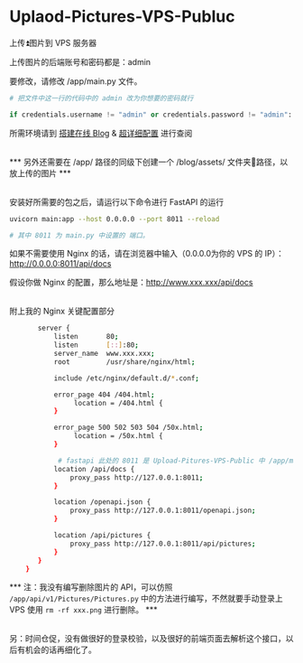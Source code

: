 # Uplaod-Pictures-VPS-Publuc

上传⏫图片到 VPS 服务器

上传图片的后端账号和密码都是：admin<br>

要修改，请修改 /app/main.py 文件。

```python
# 把文件中这一行的代码中的 admin 改为你想要的密码就行

if credentials.username != "admin" or credentials.password != "admin":
```

所需环境请到 [搭建在线 Blog](http://localhost:4000/2021/11/22/%E6%90%AD%E5%BB%BA%E5%9C%A8%E7%BA%BF%E7%BC%96%E8%BE%91Blog/) & [超详细配置](https://www.sanzro.xyz/2021/08/13/Docker-CentOS-7-Anaconda-FastAPI-PostgreSQL-%E8%B6%85%E8%AF%A6%E7%BB%86%E9%85%8D%E7%BD%AE-%E5%87%BA%E9%94%99%E8%A7%A3%E5%86%B3/) 进行查阅<br><br>

*** 另外还需要在 /app/ 路径的同级下创建一个 /blog/assets/ 文件夹📂路径，以放上传的图片 ***<br><br>

安装好所需要的包之后，请运行以下命令进行 FastAPI 的运行
```bash
uvicorn main:app --host 0.0.0.0 --port 8011 --reload

# 其中 8011 为 main.py 中设置的 端口。
```

如果不需要使用 Nginx 的话，请在浏览器中输入（0.0.0.0为你的 VPS 的 IP）：http://0.0.0.0:8011/api/docs<br>

假设你做 Nginx 的配置，那么地址是：http://www.xxx.xxx/api/docs<br><br>

附上我的 Nginx 关键配置部分
```bash
       server {
           listen       80;
           listen       [::]:80;
           server_name  www.xxx.xxx;
           root         /usr/share/nginx/html;

           include /etc/nginx/default.d/*.conf;

           error_page 404 /404.html;
                location = /404.html {
           }

           error_page 500 502 503 504 /50x.html;
                location = /50x.html {
           }

            # fastapi 此处的 8011 是 Upload-Pitures-VPS-Public 中 /app/main.py 文件里配置好的 端口号
           location /api/docs {
               proxy_pass http://127.0.0.1:8011;
           }

           location /openapi.json {
               proxy_pass http://127.0.0.1:8011/openapi.json;
           }

           location /api/pictures {
               proxy_pass http://127.0.0.1:8011/api/pictures;
           }
       }
    }
```

*** 注：我没有编写删除图片的 API，可以仿照 ``/app/api/v1/Pictures/Pictures.py`` 中的方法进行编写，不然就要手动登录上 VPS 使用 ``rm -rf xxx.png`` 进行删除。 ***<br><br>

另：时间仓促，没有做很好的登录校验，以及很好的前端页面去解析这个接口，以后有机会的话再细化了。
